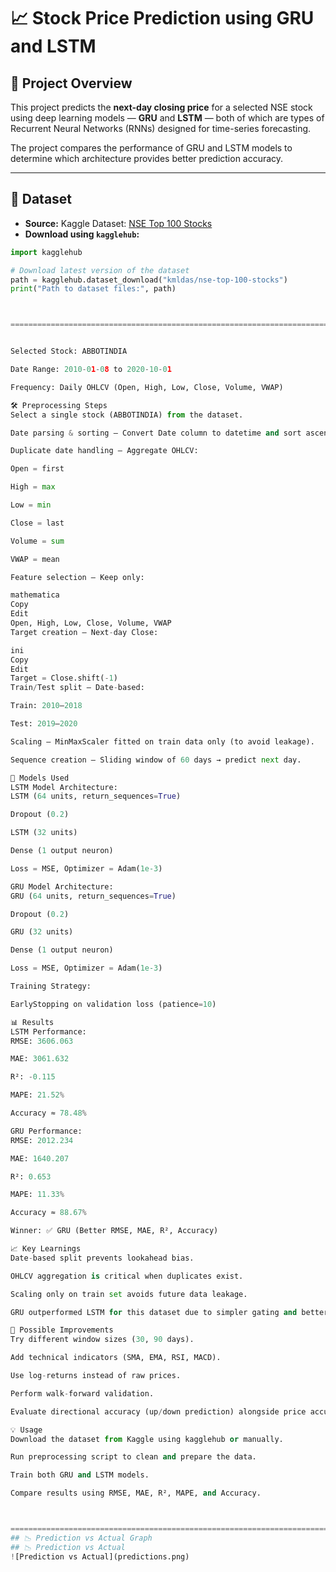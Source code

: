 # 📈 Stock Price Prediction using GRU and LSTM

## 📌 Project Overview
This project predicts the **next-day closing price** for a selected NSE stock using deep learning models — **GRU** and **LSTM** — both of which are types of Recurrent Neural Networks (RNNs) designed for time-series forecasting.

The project compares the performance of GRU and LSTM models to determine which architecture provides better prediction accuracy.

---

## 📂 Dataset
- **Source:** Kaggle Dataset: [NSE Top 100 Stocks](https://www.kaggle.com/datasets/kmldas/nse-top-100-stocks)
- **Download using `kagglehub`:**
```python
import kagglehub

# Download latest version of the dataset
path = kagglehub.dataset_download("kmldas/nse-top-100-stocks")
print("Path to dataset files:", path)



=================================================================================================================================


Selected Stock: ABBOTINDIA

Date Range: 2010-01-08 to 2020-10-01

Frequency: Daily OHLCV (Open, High, Low, Close, Volume, VWAP)

🛠 Preprocessing Steps
Select a single stock (ABBOTINDIA) from the dataset.

Date parsing & sorting — Convert Date column to datetime and sort ascending.

Duplicate date handling — Aggregate OHLCV:

Open = first

High = max

Low = min

Close = last

Volume = sum

VWAP = mean

Feature selection — Keep only:

mathematica
Copy
Edit
Open, High, Low, Close, Volume, VWAP
Target creation — Next-day Close:

ini
Copy
Edit
Target = Close.shift(-1)
Train/Test split — Date-based:

Train: 2010–2018

Test: 2019–2020

Scaling — MinMaxScaler fitted on train data only (to avoid leakage).

Sequence creation — Sliding window of 60 days → predict next day.

🤖 Models Used
LSTM Model Architecture:
LSTM (64 units, return_sequences=True)

Dropout (0.2)

LSTM (32 units)

Dense (1 output neuron)

Loss = MSE, Optimizer = Adam(1e-3)

GRU Model Architecture:
GRU (64 units, return_sequences=True)

Dropout (0.2)

GRU (32 units)

Dense (1 output neuron)

Loss = MSE, Optimizer = Adam(1e-3)

Training Strategy:

EarlyStopping on validation loss (patience=10)

📊 Results
LSTM Performance:
RMSE: 3606.063

MAE: 3061.632

R²: -0.115

MAPE: 21.52%

Accuracy ≈ 78.48%

GRU Performance:
RMSE: 2012.234

MAE: 1640.207

R²: 0.653

MAPE: 11.33%

Accuracy ≈ 88.67%

Winner: ✅ GRU (Better RMSE, MAE, R², Accuracy)

📈 Key Learnings
Date-based split prevents lookahead bias.

OHLCV aggregation is critical when duplicates exist.

Scaling only on train set avoids future data leakage.

GRU outperformed LSTM for this dataset due to simpler gating and better convergence.

🚀 Possible Improvements
Try different window sizes (30, 90 days).

Add technical indicators (SMA, EMA, RSI, MACD).

Use log-returns instead of raw prices.

Perform walk-forward validation.

Evaluate directional accuracy (up/down prediction) alongside price accuracy.

💡 Usage
Download the dataset from Kaggle using kagglehub or manually.

Run preprocessing script to clean and prepare the data.

Train both GRU and LSTM models.

Compare results using RMSE, MAE, R², MAPE, and Accuracy.



============================================================================================
## 📉 Prediction vs Actual Graph
## 📉 Prediction vs Actual
![Prediction vs Actual](predictions.png)

